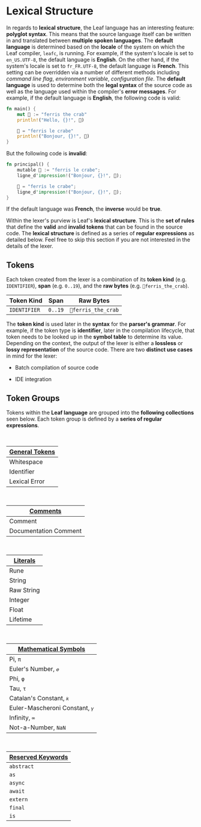 # Lexical Structure

In regards to **lexical structure**, the Leaf language has an interesting feature:
**polyglot syntax**. This means that the source language itself can be written
in and translated between **multiple spoken languages**. The **default language**
is determined based on the **locale** of the system on which the Leaf compiler,
`leafc`, is running. For example, if the system's locale is set to `en_US.UTF-8`,
the default language is **English**. On the other hand, if the system's locale is
set to `fr_FR.UTF-8`, the default language is **French**. This setting can be
overridden via a number of different methods including _command line flag_,
_environment variable_, _configuration file_. The **default language** is used
to determine both the **legal syntax** of the source code as well as the
language used within the compiler's **error messages**. For example, if the
default language is **English**, the following code is valid:

```rust
fn main() {
    mut 🦀 := "ferris the crab"
    println!("Hello, {}!", 🦀)

    🦀 = "ferris le crabe"
    println!("Bonjour, {}!", 🦀)
}
```

But the following code is **invalid**:

```rust
fn principal() {
    mutable 🦀 := "ferris le crabe";
    ligne_d'impression!("Bonjour, {}!", 🦀);

    🦀 = "ferris le crabe";
    ligne_d'impression!("Bonjour, {}!", 🦀);
}
```

If the default language was **French**, the **inverse** would be **true**.

Within the lexer's purview is Leaf's **lexical structure**. This is the
**set of rules** that define the **valid** and **invalid tokens** that can
be found in the source code. The **lexical structure** is defined as a series
of **regular expressions** as detailed below. Feel free to skip this section if
you are not interested in the details of the lexer.

## Tokens

Each token created from the lexer is a combination of its **token kind** (e.g. `IDENTIFIER`),
**span** (e.g. `0..19`), and the **raw bytes** (e.g. `🦀ferris_the_crab`).

| Token Kind   | Span    | Raw Bytes           |
| ------------ | ------- | ------------------- |
| `IDENTIFIER` | `0..19` | `🦀ferris_the_crab` |

The **token kind** is used later in the **syntax** for the **parser's grammar**.
For example, if the token type is **identifier**, later in the compilation
lifecycle, that token needs to be looked up in the **symbol table** to
determine its value. Depending on the context, the output of the lexer is
either a **lossless** or **lossy representation** of the source code. There are
two **distinct use cases** in mind for the lexer:

-   Batch compilation of source code

-   IDE integration

## Token Groups

Tokens within the **Leaf language** are grouped into the **following collections** seen
below. Each token group is defined by a **series of regular expressions**.

<br>

| [General Tokens](./lexical_structure/GENERAL_TOKENS.md) |
| ------------------------------------------------------- |
| Whitespace                                              |
| Identifier                                              |
| Lexical Error                                           |

<br>

| [Comments](./lexical_structure/COMMENTS.md) |
| ------------------------------------------- |
| Comment                                     |
| Documentation Comment                       |

<!-- TODO: refactor to this -->
<!-- | Line Comment                                |
| Block Comment                               |
| Documentation Comment                       | -->

<br>

| [Literals](./lexical_structure/LITERALS.md) |
| ------------------------------------------- |
| Rune                                        |
| String                                      |
| Raw String                                  |
| Integer                                     |
| Float                                       |
| Lifetime                                    |

<br>

| [Mathematical Symbols](./lexical_structure/MATHEMATICAL_SYMBOLS.md) |
| ------------------------------------------------------------------- |
| Pi, `π`                                                             |
| Euler's Number, `𝑒`                                                 |
| Phi, `φ`                                                            |
| Tau, `τ`                                                            |
| Catalan's Constant, `𝑘`                                             |
| Euler-Mascheroni Constant, `𝛾`                                      |
| Infinity, `∞`                                                       |
| Not-a-Number, `NaN`                                                 |

<br>

| [Reserved Keywords](./lexical_structure/KEYWORDS.md) |
| ---------------------------------------------------- |
| `abstract`                                           |
| `as`                                                 |
| `async`                                              |
| `await`                                              |
| `extern`                                             |
| `final`                                              |
| `is`                                                 |

<!-- | Epsilon                                                             | -->
<!-- <br>

- [Keywords](./lexical_structure/KEYWORDS.md)

<br>

- [Punctuation](./lexical_structure/PUNCTUATION.md) -->
